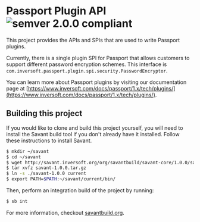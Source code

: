 # Passport Plugin API ![semver 2.0.0 compliant](http://img.shields.io/badge/semver-2.0.0-brightgreen.svg?style=flat-square)

This project provides the APIs and SPIs that are used to write Passport plugins.

Currently, there is a single plugin SPI for Passport that allows customers to support different password encryption schemes. This interface is `com.inversoft.passport.plugin.spi.security.PasswordEncryptor`.

You can learn more about Passport plugins by visiting our documentation page at [https://www.inversoft.com/docs/passport/1.x/tech/plugins/](https://www.inversoft.com/docs/passport/1.x/tech/plugins/).

## Building this project

If you would like to clone and build this project yourself, you will need to install the Savant build tool if you don't already have it installed. Follow these instructions to install Savant.

```bash
$ mkdir ~/savant
$ cd ~/savant
$ wget http://savant.inversoft.org/org/savantbuild/savant-core/1.0.0/savant-1.0.0.tar.gz
$ tar xvfz savant-1.0.0.tar.gz
$ ln -s ./savant-1.0.0 current
$ export PATH=$PATH:~/savant/current/bin/
```

Then, perform an integration build of the project by running:

```bash
$ sb int
```

For more information, checkout [savantbuild.org](http://savantbuild.org/).
